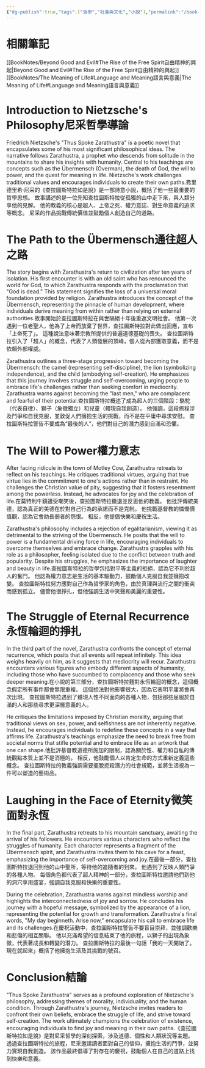 ```yaml
---
{"dg-publish":true,"tags":["哲學","社會與文化","小說"],"permalink":"/book-notes/thus-spoke-zarathustra/","dgPassFrontmatter":true,"created":"2024-11-24T10:41:52.969+08:00","updated":"2024-11-28T13:33:08.586+08:00"}
---
```


# 相關筆記
[[BookNotes/Beyond Good and Evil#The Rise of the Free Spirit自由精神的興起\|Beyond Good and Evil#The Rise of the Free Spirit自由精神的興起]]
[[BookNotes/The Meaning of Life#Language and Meaning語言與意義\|The Meaning of Life#Language and Meaning語言與意義]]
# Introduction to Nietzsche's Philosophy尼采哲學導論

Friedrich Nietzsche's "Thus Spoke Zarathustra" is a poetic novel that encapsulates some of his most significant philosophical ideas. The narrative follows Zarathustra, a prophet who descends from solitude in the mountains to share his insights with humanity. Central to his teachings are concepts such as the Übermensch (Overman), the death of God, the will to power, and the quest for meaning in life. Nietzsche's work challenges traditional values and encourages individuals to create their own paths.弗里德里希·尼采的《查拉圖斯特拉如是說》是一部詩意小說，概括了他一些最重要的哲學思想。 故事講述的是一位先知查拉圖斯特拉從孤獨的山中走下來，與人類分享他的見解。 他的教義的核心是超人、上帝之死、權力意誌、對生命意義的追求等概念。 尼采的作品挑戰傳統價值並鼓勵個人創造自己的道路。

# The Path to the Übermensch通往超人之路

The story begins with Zarathustra's return to civilization after ten years of isolation. His first encounter is with an old saint who has renounced the world for God, to which Zarathustra responds with the proclamation that "God is dead." This statement signifies the loss of a universal moral foundation provided by religion. Zarathustra introduces the concept of the Übermensch, representing the pinnacle of human development, where individuals derive meaning from within rather than relying on external authorities.故事開始於查拉圖斯特拉在與世隔絕十年後重返文明社會。 他第一次遇到一位老聖人，他為了上帝而放棄了世界，查拉圖斯特拉對此做出回應，宣布「上帝死了」。 這種說法意味著宗教所提供的普遍道德基礎的喪失。 查拉圖斯特拉引入了「超人」的概念，代表了人類發展的頂峰，個人從內部獲取意義，而不是依賴外部權威。

Zarathustra outlines a three-stage progression toward becoming the Übermensch: the camel (representing self-discipline), the lion (symbolizing independence), and the child (embodying self-creation). He emphasizes that this journey involves struggle and self-overcoming, urging people to embrace life's challenges rather than seeking comfort in mediocrity. Zarathustra warns against becoming the "last men," who are complacent and fearful of their potential.查拉圖斯特拉概述了成為超人的三個階段：駱駝（代表自律）、獅子（象徵獨立）和兒童（體現自我創造）。 他強調，這段旅程涉及鬥爭和自我克服，並敦促人們擁抱生活的挑戰，而不是在平庸中尋求安慰。 查拉圖斯特拉警告不要成為“最後的人”，他們對自己的潛力感到自滿和恐懼。

# The Will to Power權力意志

After facing ridicule in the town of Motley Cow, Zarathustra retreats to reflect on his teachings. He critiques traditional virtues, arguing that true virtue lies in the commitment to one's actions rather than in restraint. He challenges the Christian value of pity, suggesting that it fosters resentment among the powerless. Instead, he advocates for joy and the celebration of life.在莫特利牛鎮遭受嘲笑後，查拉圖斯特拉撤退並反思他的教義。 他批評傳統美德，認為真正的美德在於對自己行為的承諾而不是克制。 他挑戰基督教的憐憫價值觀，認為它會助長弱者的怨恨。 相反，他提倡快樂和慶祝生活。

Zarathustra's philosophy includes a rejection of egalitarianism, viewing it as detrimental to the striving of the Übermensch. He posits that the will to power is a fundamental driving force in life, encouraging individuals to overcome themselves and embrace change. Zarathustra grapples with his role as a philosopher, feeling isolated due to the conflict between truth and popularity. Despite his struggles, he emphasizes the importance of laughter and beauty in life.查拉圖斯特拉的哲學包括對平等主義的拒絕，認為它不利於超人的奮鬥。 他認為權力意志是生活的基本驅動力，鼓勵個人克服自我並擁抱改變。 查拉圖斯特拉努力應對自己作為哲學家的角色，由於真理與流行之間的衝突而感到孤立。 儘管他很掙扎，但他強調生活中笑聲和美麗的重要性。

# The Struggle of Eternal Recurrence永恆輪迴的掙扎

In the third part of the novel, Zarathustra confronts the concept of eternal recurrence, which posits that all events will repeat infinitely. This idea weighs heavily on him, as it suggests that mediocrity will recur. Zarathustra encounters various figures who embody different aspects of humanity, including those who have succumbed to complacency and those who seek deeper meaning.在小說的第三部分，查拉圖斯特拉麵對永恆輪迴的概念，這個概念假定所有事件都會無限重複。 這個想法對他影響很大，因為它表明平庸將會再次出現。 查拉圖斯特拉遇到了體現人性不同面向的各種人物，包括那些屈服於自滿的人和那些尋求更深層意義的人。

He critiques the limitations imposed by Christian morality, arguing that traditional views on sex, power, and selfishness are not inherently negative. Instead, he encourages individuals to redefine these concepts in a way that affirms life. Zarathustra's teachings emphasize the need to break free from societal norms that stifle potential and to embrace life as an artwork that one can shape.他批評基督教道德所施加的限制，認為關於性、權力和自私的傳統觀點本質上並不是消極的。 相反，他鼓勵個人以肯定生命的方式重新定義這些概念。 查拉圖斯特拉的教義強調需要擺脫扼殺潛力的社會規範，並將生活視為一件可以塑造的藝術品。

# Laughing in the Face of Eternity微笑面對永恆

In the final part, Zarathustra retreats to his mountain sanctuary, awaiting the arrival of his followers. He encounters various characters who reflect the struggles of humanity. Each character represents a fragment of the Übermensch spirit, and Zarathustra invites them to his cave for a feast, emphasizing the importance of self-overcoming and joy.在最後一部分，查拉圖斯特拉退回到他的山中聖所，等待他的追隨者的到來。 他遇到了反映人類鬥爭的各種人物。 每個角色都代表了超人精神的一部分，查拉圖斯特拉邀請他們到他的洞穴享用盛宴，強調自我克服和快樂的重要性。

During the celebration, Zarathustra warns against mindless worship and highlights the interconnectedness of joy and sorrow. He concludes his journey with a hopeful message, symbolized by the appearance of a lion, representing the potential for growth and transformation. Zarathustra's final words, "My day beginneth. Arise now," encapsulate his call to embrace life and its challenges.在慶祝活動中，查拉圖斯特拉警告不要盲目崇拜，並強調歡樂和悲傷的相互關聯。 他以充滿希望的信息結束了他的旅程，以獅子的出現為象徵，代表著成長和轉變的潛力。 查拉圖斯特拉的最後一句話「我的一天開始了。現在就起來」概括了他擁抱生活及其挑戰的號召。

# Conclusion結論

"Thus Spoke Zarathustra" serves as a profound exploration of Nietzsche's philosophy, addressing themes of morality, individuality, and the human condition. Through Zarathustra's journey, Nietzsche invites readers to confront their own beliefs, embrace the struggle of life, and strive toward self-creation. The work ultimately champions the celebration of existence, encouraging individuals to find joy and meaning in their own paths.《查拉圖斯特拉如是說》是對尼采哲學的深刻探索，涉及道德、個性和人類狀況等主題。 透過查拉圖斯特拉的旅程，尼采邀請讀者面對自己的信仰，擁抱生活的鬥爭，並努力實現自我創造。 該作品最終倡導了對存在的慶祝，鼓勵個人在自己的道路上找到快樂和意義。